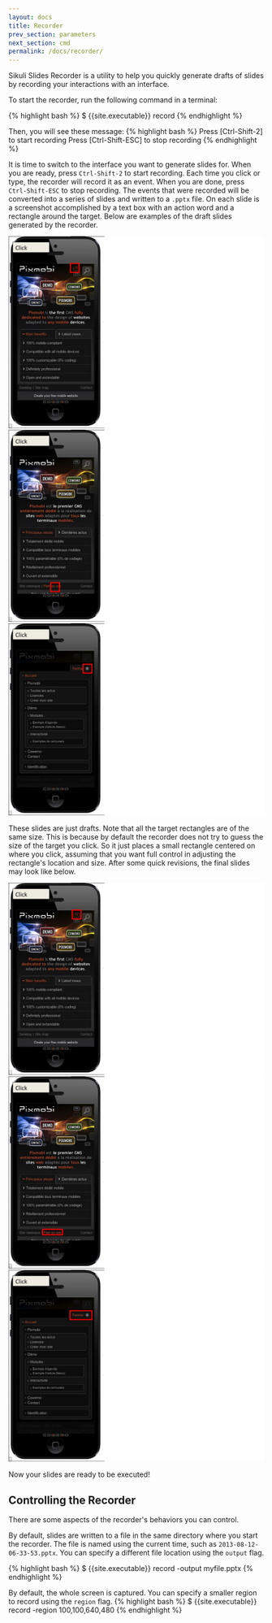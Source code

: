 ```yaml
---
layout: docs
title: Recorder
prev_section: parameters
next_section: cmd
permalink: /docs/recorder/
---
```


Sikuli Slides Recorder is a utility to help you quickly generate drafts of slides by recording your interactions with an interface.

To start the recorder, run the following command in a terminal:

{% highlight bash %}
$ {{site.executable}} record
{% endhighlight %}

Then, you will see these message:
{% highlight bash %}
Press [Ctrl-Shift-2] to start recording
Press [Ctrl-Shift-ESC] to stop recording
{% endhighlight %}

It is time to switch to the interface you want to generate slides for. When you are ready, press `Ctrl-Shift-2` to start recording. Each time you click or type, the recorder will record it as an event. When you are done, press `Ctrl-Shift-ESC` to stop recording. The events that were recorded will be converted into a series of slides and written to a `.pptx` file. On each slide is a screenshot accomplished by a text box with an action word and a rectangle around the target. Below are examples of the draft slides generated by the recorder.

<img src="/img/recorder_draft1.jpg" class="one-third img-polaroid">
<img src="/img/recorder_draft2.jpg" class="one-third img-polaroid">
<img src="/img/recorder_draft3.jpg" class="one-third img-polaroid">

These slides are just drafts. Note that all the target rectangles are of the same size. This is because by default the recorder does not try to guess the size of the target you click. So it just places a small rectangle centered on where you click, assuming that you want full control in adjusting the rectangle's location and size. After some quick revisions, the final slides may look like below.

<img src="/img/recorder_revised1.jpg" class="one-third img-polaroid">
<img src="/img/recorder_revised2.jpg" class="one-third img-polaroid">
<img src="/img/recorder_revised3.jpg" class="one-third img-polaroid">

Now your slides are ready to be executed!

## Controlling the Recorder

There are some aspects of the recorder's behaviors you can control.

By default, slides are written to a file in the same directory where you start the recorder. The file is named using the current time, such as `2013-08-12-06-33-53.pptx`. You can specify a different file location using the `output` flag.

{% highlight bash %}
$ {{site.executable}} record -output myfile.pptx
{% endhighlight %}

By default, the whole screen is captured. You can specify a smaller region to record using the `region` flag.
{% highlight bash %}
$ {{site.executable}} record -region 100,100,640,480
{% endhighlight %}

